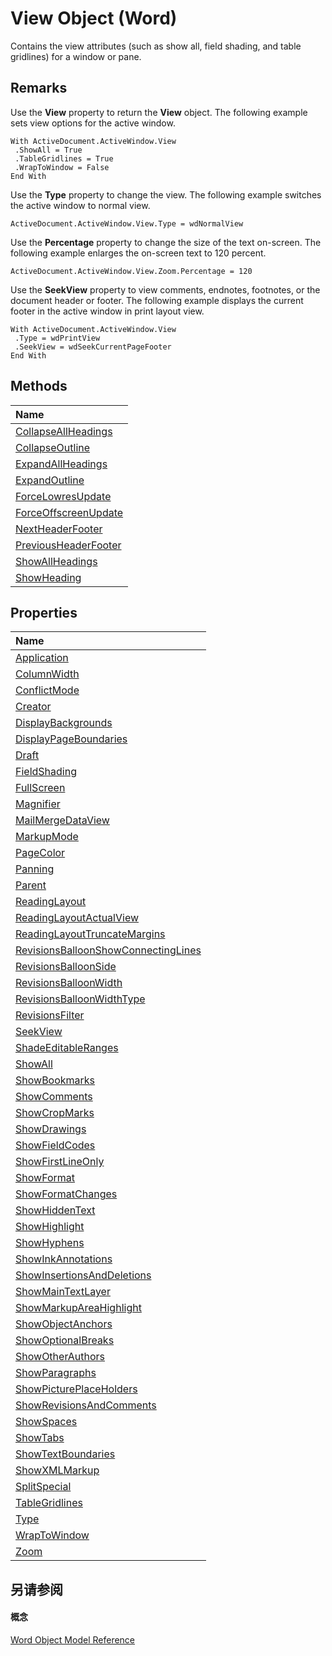 
# View Object (Word)

Contains the view attributes (such as show all, field shading, and table gridlines) for a window or pane.


## Remarks

Use the  **View** property to return the **View** object. The following example sets view options for the active window.


```
With ActiveDocument.ActiveWindow.View 
 .ShowAll = True 
 .TableGridlines = True 
 .WrapToWindow = False 
End With
```

Use the  **Type** property to change the view. The following example switches the active window to normal view.




```
ActiveDocument.ActiveWindow.View.Type = wdNormalView
```

Use the  **Percentage** property to change the size of the text on-screen. The following example enlarges the on-screen text to 120 percent.




```
ActiveDocument.ActiveWindow.View.Zoom.Percentage = 120
```

Use the  **SeekView** property to view comments, endnotes, footnotes, or the document header or footer. The following example displays the current footer in the active window in print layout view.




```
With ActiveDocument.ActiveWindow.View 
 .Type = wdPrintView 
 .SeekView = wdSeekCurrentPageFooter 
End With
```


## Methods



|**Name**|
|:-----|
|[CollapseAllHeadings](04c9b1a9-68ef-8ecb-72ee-52b4d25fbf0a.md)|
|[CollapseOutline](b22ac567-ef40-e47e-f0fc-311263675045.md)|
|[ExpandAllHeadings](b91576a6-3a5a-b26e-d7aa-82bb3a9c75fe.md)|
|[ExpandOutline](46286501-3583-e931-71a6-cf5d091f0b15.md)|
|[ForceLowresUpdate](http://msdn.microsoft.com/library/85f017eb-8506-53ad-d9f8-beb759572cde%28Office.15%29.aspx)|
|[ForceOffscreenUpdate](http://msdn.microsoft.com/library/d1394841-4cd2-0e3f-b4be-116baf1110b3%28Office.15%29.aspx)|
|[NextHeaderFooter](48b52b41-cee4-fa85-7229-86af61607556.md)|
|[PreviousHeaderFooter](fee57f18-348d-a671-2fb2-1f9797c39727.md)|
|[ShowAllHeadings](294aa5f0-9821-faed-aa82-ff59f7a84eb6.md)|
|[ShowHeading](b459e936-13fa-f2f4-33e6-f25d21a6f77c.md)|

## Properties



|**Name**|
|:-----|
|[Application](63da5dbb-1a89-7926-83c4-56e48bf792d8.md)|
|[ColumnWidth](8b080cb3-e096-a2bf-71f8-a4419f462bc6.md)|
|[ConflictMode](e9500c0c-a269-5d07-0955-4a2c326c565c.md)|
|[Creator](7a78b765-a791-f05b-80bf-4d4230b94613.md)|
|[DisplayBackgrounds](6b1dfa3a-a2bd-a737-e0b2-0792d13451ba.md)|
|[DisplayPageBoundaries](67b91767-c9aa-6d2e-d99b-258a79777c25.md)|
|[Draft](9a0dd1df-6d5d-babc-02f8-74bf7e651226.md)|
|[FieldShading](4e699444-0946-5d58-cf87-456b4bf49be5.md)|
|[FullScreen](f26be86f-be78-84f7-8222-187040d61a40.md)|
|[Magnifier](a195490b-a84d-78cb-f834-f154063c1021.md)|
|[MailMergeDataView](2252ea96-70ac-f9f1-554f-59a8337c9b5c.md)|
|[MarkupMode](2db71940-c39d-b8ec-2732-f3f406af3b7d.md)|
|[PageColor](93b53edc-0f1e-15fc-4a70-a40bb792a2c8.md)|
|[Panning](04625c86-146a-ece3-369a-bbe81af45aec.md)|
|[Parent](0297c583-f24f-15f8-f332-bf960270f3f5.md)|
|[ReadingLayout](e53d6913-0c2c-2933-384a-31b1e8ab4986.md)|
|[ReadingLayoutActualView](6d6b382b-21b6-79dc-31ce-6d25f70732c4.md)|
|[ReadingLayoutTruncateMargins](0600f777-9844-8085-cb89-429276541aca.md)|
|[RevisionsBalloonShowConnectingLines](78c1cf42-93a7-eec9-84f6-40c6e7de036c.md)|
|[RevisionsBalloonSide](629d67a3-49c3-82f0-01af-c93913f9e268.md)|
|[RevisionsBalloonWidth](f49d96e0-e159-38ec-fa61-6e5ba3827b1b.md)|
|[RevisionsBalloonWidthType](f300fc90-df18-cef4-bc00-dce76f2feff8.md)|
|[RevisionsFilter](98cb452c-d497-06ce-3be2-5b6ddbf16fb4.md)|
|[SeekView](94b026a0-92f9-32c4-0394-d2b02fbcb942.md)|
|[ShadeEditableRanges](f079c812-024d-6568-4643-4c2df96fd59d.md)|
|[ShowAll](21af8a5b-2110-a2e0-e705-40a66c410625.md)|
|[ShowBookmarks](20261163-6714-8361-b76d-34570868954b.md)|
|[ShowComments](01d688e8-9a5c-acd3-1626-d45a24a6b3b2.md)|
|[ShowCropMarks](bc6db5f2-a9e4-5c0a-7e1a-43a93620f12b.md)|
|[ShowDrawings](fa03b2f0-e090-5130-c370-4a00ee6db958.md)|
|[ShowFieldCodes](f872636f-9c9f-4dad-d2a0-e18c82d33c68.md)|
|[ShowFirstLineOnly](16b67deb-e65d-10ac-f856-4f7df0a4ccbc.md)|
|[ShowFormat](8171ff9b-5e5d-a3c1-2ea0-31743991ea8e.md)|
|[ShowFormatChanges](e431dc24-a975-958c-07dc-64062e05cb26.md)|
|[ShowHiddenText](e4f58049-1fb9-5c70-0786-5f4c8c54f3ba.md)|
|[ShowHighlight](ec0a5e47-f792-742b-654c-2aa137ab3ff1.md)|
|[ShowHyphens](2294ea01-1ddc-0d29-4fa4-a5285d6d7cfb.md)|
|[ShowInkAnnotations](5e022729-7e0e-4843-adbe-cd774c2d8e23.md)|
|[ShowInsertionsAndDeletions](3738a713-819d-5dfd-a197-8c97a3de5ab4.md)|
|[ShowMainTextLayer](0e2b3dd8-8e42-5f53-abc0-849daa5683bc.md)|
|[ShowMarkupAreaHighlight](3d7eebe1-688b-d359-7930-a5b2a908b19d.md)|
|[ShowObjectAnchors](6b3c0f7a-0bf2-8671-1281-6ef61ae62ef8.md)|
|[ShowOptionalBreaks](e8d6d19e-9183-52cb-df79-d3678e75a461.md)|
|[ShowOtherAuthors](14f73a6c-cc46-f52c-8bae-c6ba5842f62f.md)|
|[ShowParagraphs](17b2ea55-14d3-1606-1d45-da601009a209.md)|
|[ShowPicturePlaceHolders](6a3d1529-57ab-eb56-225e-dee87ebc1185.md)|
|[ShowRevisionsAndComments](b59de20c-cff0-0621-cb0d-aa04d77f1347.md)|
|[ShowSpaces](c560747d-691a-1ddb-b748-2c91f519ba53.md)|
|[ShowTabs](eca4147b-323f-10f3-e604-b3d9394bbbef.md)|
|[ShowTextBoundaries](a9bc7cc0-0062-0b1d-6e16-19ed52ba9fb9.md)|
|[ShowXMLMarkup](70873416-6ca8-18c7-550f-46973a7b0f6e.md)|
|[SplitSpecial](5ca301aa-737f-3588-9d53-176990206620.md)|
|[TableGridlines](02ef1d7b-185b-ed17-e811-a752faa11b3f.md)|
|[Type](0168c7cd-147f-b81b-2a56-3c3f751cc4b0.md)|
|[WrapToWindow](f596f4e6-c404-3b58-93a8-8aca79b60b66.md)|
|[Zoom](587c2f80-461a-76f8-35b8-a14f73fb80ef.md)|

## 另请参阅


#### 概念


[Word Object Model Reference](be452561-b436-bb9b-6f94-3faa9a74a6fd.md)